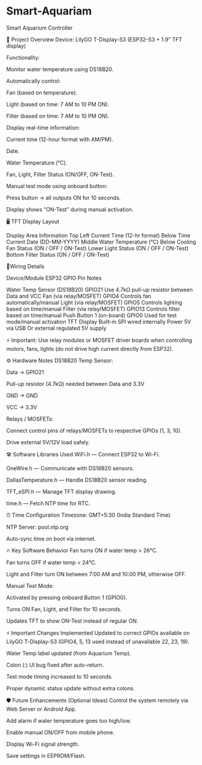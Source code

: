 # Smart-Aquariam
Smart Aquarium Controller

📜 Project Overview
Device: LilyGO T-Display-S3 (ESP32-S3 + 1.9" TFT display)

Functionality:

Monitor water temperature using DS18B20.

Automatically control:

Fan (based on temperature).

Light (based on time: 7 AM to 10 PM ON).

Filter (based on time: 7 AM to 10 PM ON).

Display real-time information:

Current time (12-hour format with AM/PM).

Date.

Water Temperature (°C).

Fan, Light, Filter Status (ON/OFF, ON-Test).

Manual test mode using onboard button:

Press button → all outputs ON for 10 seconds.

Display shows "ON-Test" during manual activation.

🖥️ TFT Display Layout

Display Area	Information
Top Left	Current Time (12-hr format)
Below Time	Current Date (DD-MM-YYYY)
Middle	Water Temperature (°C)
Below	Cooling Fan Status (ON / OFF / ON-Test)
Lower	Light Status (ON / OFF / ON-Test)
Bottom	Filter Status (ON / OFF / ON-Test)

🔌Wiring Details

Device/Module	ESP32 GPIO Pin	Notes

Water Temp Sensor (DS18B20)	GPIO21	Use 4.7kΩ pull-up resistor between Data and VCC
Fan (via relay/MOSFET)	GPIO4	Controls fan automatically/manual
Light (via relay/MOSFET)	GPIO5	Controls lighting based on time/manual
Filter (via relay/MOSFET)	GPIO13	Controls filter based on time/manual
Push Button 1 (on-board)	GPIO0	Used for test mode/manual activation
TFT Display	Built-in	SPI wired internally
Power	5V via USB	Or external regulated 5V supply

⚡ Important: Use relay modules or MOSFET driver boards when controlling motors, fans, lights (do not drive high current directly from ESP32).

⚙️ Hardware Notes
DS18B20 Temp Sensor:

Data -> GPIO21

Pull-up resistor (4.7kΩ) needed between Data and 3.3V

GND -> GND

VCC -> 3.3V

Relays / MOSFETs:

Connect control pins of relays/MOSFETs to respective GPIOs (1, 3, 10).

Drive external 5V/12V load safely.


🛠️ Software Libraries Used
WiFi.h — Connect ESP32 to Wi-Fi.

OneWire.h — Communicate with DS18B20 sensors.

DallasTemperature.h — Handle DS18B20 sensor reading.

TFT_eSPI.h — Manage TFT display drawing.

time.h — Fetch NTP time for RTC.

⏰ Time Configuration
Timezone: GMT+5:30 (India Standard Time)

NTP Server: pool.ntp.org

Auto-sync time on boot via internet.

🔥 Key Software Behavior
Fan turns ON if water temp > 26°C.

Fan turns OFF if water temp < 24°C.

Light and Filter turn ON between 7:00 AM and 10:00 PM, otherwise OFF.

Manual Test Mode:

Activated by pressing onboard Button 1 (GPIO0).

Turns ON Fan, Light, and Filter for 10 seconds.

Updates TFT to show ON-Test instead of regular ON.

⚡ Important Changes Implemented
Updated to correct GPIOs available on LilyGO T-Display-S3 (GPIO4, 5, 13 used instead of unavailable 22, 23, 19).

Water Temp label updated (from Aquarium Temp).

Colon (:) UI bug fixed after auto-return.

Test mode timing increased to 10 seconds.

Proper dynamic status update without extra colons.

🛡️ Future Enhancements (Optional Ideas)
Control the system remotely via Web Server or Android App.

Add alarm if water temperature goes too high/low.

Enable manual ON/OFF from mobile phone.

Display Wi-Fi signal strength.

Save settings in EEPROM/Flash.
